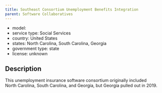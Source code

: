 ```yaml
---
title: Southeast Consortium Unemployment Benefits Integration
parent: Software Collaboratives
---
```


- model: 
- service type: Social Services
- country: United States
- states: North Carolina, South Carolina, Georgia
- government type: state
- license: unknown

## Description
This unemployment insurance software consortium originally included North Carolina, South Carolina, and Georgia, but Georgia pulled out in 2019.
